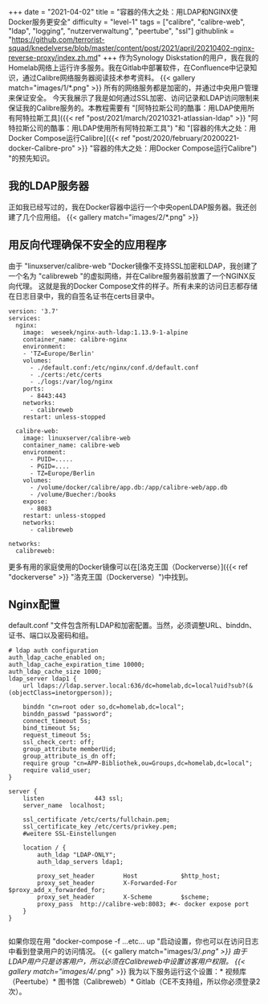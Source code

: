 +++
date = "2021-04-02"
title = "容器的伟大之处：用LDAP和NGINX使Docker服务更安全"
difficulty = "level-1"
tags = ["calibre", "calibre-web", "ldap", "logging", "nutzerverwaltung", "peertube", "ssl"]
githublink = "https://github.com/terrorist-squad/knedelverse/blob/master/content/post/2021/april/20210402-nginx-reverse-proxy/index.zh.md"
+++
作为Synology Diskstation的用户，我在我的Homelab网络上运行许多服务。我在Gitlab中部署软件，在Confluence中记录知识，通过Calibre网络服务器阅读技术参考资料。
{{< gallery match="images/1/*.png" >}}
所有的网络服务都是加密的，并通过中央用户管理来保证安全。 今天我展示了我是如何通过SSL加密、访问记录和LDAP访问限制来保证我的Calibre服务的。本教程需要有 "[阿特拉斯公司的酷事：用LDAP使用所有阿特拉斯工具]({{< ref "post/2021/march/20210321-atlassian-ldap" >}} "阿特拉斯公司的酷事：用LDAP使用所有阿特拉斯工具") "和 "[容器的伟大之处：用Docker Compose运行Calibre]({{< ref "post/2020/february/20200221-docker-Calibre-pro" >}} "容器的伟大之处：用Docker Compose运行Calibre") "的预先知识。
## 我的LDAP服务器
正如我已经写过的，我在Docker容器中运行一个中央openLDAP服务器。我还创建了几个应用组。
{{< gallery match="images/2/*.png" >}}

## 用反向代理确保不安全的应用程序
由于 "linuxserver/calibre-web "Docker镜像不支持SSL加密和LDAP，我创建了一个名为 "calibreweb "的虚拟网络，并在Calibre服务器前放置了一个NGINX反向代理。 这就是我的Docker Compose文件的样子。所有未来的访问日志都存储在日志目录中，我的自签名证书在certs目录中。
```
version: '3.7'
services:
  nginx: 
    image:  weseek/nginx-auth-ldap:1.13.9-1-alpine
    container_name: calibre-nginx
    environment:
    - 'TZ=Europe/Berlin'
    volumes:
      - ./default.conf:/etc/nginx/conf.d/default.conf
      - ./certs:/etc/certs
      - ./logs:/var/log/nginx
    ports:
      - 8443:443
    networks:
      - calibreweb
    restart: unless-stopped

  calibre-web:
    image: linuxserver/calibre-web
    container_name: calibre-web
    environment:
      - PUID=.....
      - PGID=....
      - TZ=Europe/Berlin
    volumes:
      - /volume/docker/calibre/app.db:/app/calibre-web/app.db
      - /volume/Buecher:/books
    expose:
      - 8083
    restart: unless-stopped
    networks:
      - calibreweb

networks:
  calibreweb:

```
更多有用的家庭使用的Docker镜像可以在[洛克王国（Dockerverse）]({{< ref "dockerverse" >}} "洛克王国（Dockerverse）")中找到。
## Nginx配置
default.conf "文件包含所有LDAP和加密配置。当然，必须调整URL、binddn、证书、端口以及密码和组。
```
# ldap auth configuration
auth_ldap_cache_enabled on;
auth_ldap_cache_expiration_time 10000;
auth_ldap_cache_size 1000;
ldap_server ldap1 {
    url ldaps://ldap.server.local:636/dc=homelab,dc=local?uid?sub?(&(objectClass=inetorgperson));

    binddn "cn=root oder so,dc=homelab,dc=local";
    binddn_passwd "password";
    connect_timeout 5s;
    bind_timeout 5s;
    request_timeout 5s;
    ssl_check_cert: off;
    group_attribute memberUid;
    group_attribute_is_dn off;
    require group "cn=APP-Bibliothek,ou=Groups,dc=homelab,dc=local";
    require valid_user;
}

server {
    listen              443 ssl;
    server_name  localhost;

    ssl_certificate /etc/certs/fullchain.pem;
    ssl_certificate_key /etc/certs/privkey.pem;
    #weitere SSL-Einstellungen

    location / {
        auth_ldap "LDAP-ONLY";
        auth_ldap_servers ldap1;

        proxy_set_header        Host            $http_host;
        proxy_set_header        X-Forwarded-For $proxy_add_x_forwarded_for;
        proxy_set_header        X-Scheme        $scheme;
        proxy_pass  http://calibre-web:8083; #<- docker expose port
    }
}


```
如果你现在用 "docker-compose -f ...etc... up "启动设置，你也可以在访问日志中看到登录用户的访问情况。
{{< gallery match="images/3/*.png" >}}
由于LDAP用户只是访客用户，所以必须在Calibreweb中设置访客用户权限。
{{< gallery match="images/4/*.png" >}}
我为以下服务运行这个设置：* 视频库（Peertube）* 图书馆（Calibreweb）* Gitlab（CE不支持组，所以你必须登录2次）。
